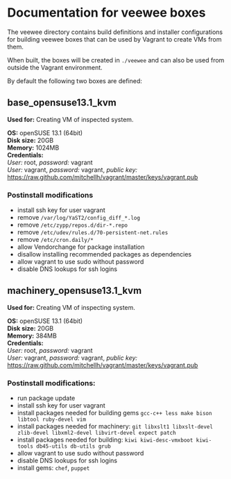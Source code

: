 # Documentation for veewee boxes

The veewee directory contains build definitions and installer configurations
for building veewee boxes that can be used by Vagrant to create VMs from
them.

When built, the boxes will be created in `./veewee` and can also be used from
outside the Vagrant environment.

By default the following two boxes are defined:

## base_opensuse13.1_kvm

**Used for:** Creating VM of inspected system.

  **OS:** openSUSE 13.1 (64bit)<br>
  **Disk size:** 20GB<br>
  **Memory:** 1024MB<br>
  **Credentials:**<br>
    *User:* root, *password:* vagrant<br>
    *User:* vagrant, *password:* vagrant, *public key:* https://raw.github.com/mitchellh/vagrant/master/keys/vagrant.pub

### Postinstall modifications
* install ssh key for user vagrant
* remove `/var/log/YaST2/config_diff_*.log`
* remove `/etc/zypp/repos.d/dir-*.repo`
* remove `/etc/udev/rules.d/70-persistent-net.rules`
* remove `/etc/cron.daily/*`
* allow Vendorchange for package installation
* disallow installing recommended packages as dependencies
* allow vagrant to use sudo without password
* disable DNS lookups for ssh logins

## machinery_opensuse13.1_kvm

**Used for:** Creating VM of inspecting system.

  **OS:** openSUSE 13.1 (64bit)<br>
  **Disk size:** 20GB<br>
  **Memory:** 384MB<br>
  **Credentials:**<br>
    *User:* root, *password:* vagrant<br>
    *User:* vagrant, *password:* vagrant, *public key:* https://raw.github.com/mitchellh/vagrant/master/keys/vagrant.pub

### Postinstall modifications:
* run package update
* install ssh key for user vagrant
* install packages needed for building gems
`gcc-c++ less make bison libtool ruby-devel vim`
* install packages needed for machinery:
`git libxslt1 libxslt-devel zlib-devel libxml2-devel libvirt-devel expect patch`
* install packages needed for building:
`kiwi kiwi-desc-vmxboot kiwi-tools db45-utils db-utils grub`
* allow vagrant to use sudo without password
* disable DNS lookups for ssh logins
* install gems:
`chef`, `puppet`
